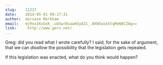 ```yaml
---
slug:    11227
date:    2014-05-01 09:17:31
author:  Gervase Markham
email:   mjRnxIKvGxK_.ubSwrDuawH3yAZ1_.BXW5ask5tqMeN8CZAg==
link:     http://www.gerv.net/
...
```


Greg: did you read what I wrote carefully? I said, for the sake of
argument, that we can _disallow_ the possibility that the legislation
gets repealed.

If this legislation was enacted, what do you think would happen?
